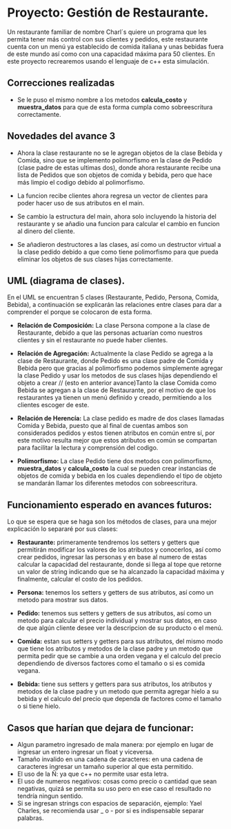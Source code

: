 # Proyecto: Gestión de Restaurante.
Un restaurante familiar de nombre Charl´s quiere un programa que les permita tener más control con sus clientes y pedidos, este restaurante cuenta con un menú ya establecido de comida italiana y unas bebidas fuera de este mundo así como con una capacidad máxima para 50 clientes. En este proyecto recrearemos usando el lenguaje de c++ esta simulación.

## Correcciones realizadas
- Se le puso el mismo nombre a los metodos **calcula_costo** y **muestra_datos** para que de esta forma cumpla como sobreescritura correctamente.

## Novedades del avance 3
- Ahora la clase restaurante no se le agregan objetos de la clase Bebida y Comida, sino que se implemento polimorfismo en la clase de Pedido (clase padre de estas ultimas dos), donde ahora restaurante recibe una lista de Pedidos que son objetos de comida y bebida, pero que hace más limpio el codigo debido al polimorfismo.

- La funcion recibe clientes ahora regresa un vector de clientes para poder hacer uso de sus atributos en el main.

- Se cambio la estructura del main, ahora solo incluyendo la historia del restaurante y se añadio una funcion para calcular el cambio en funcion al dinero del cliente.

- Se añadieron destructores a las clases, así como un destructor virtual a la clase pedido debido a que como tiene polimorfismo para que pueda eliminar los objetos de sus clases hijas correctamente.

## UML (diagrama de clases).
En el UML se encuentran 5 clases (Restaurante, Pedido, Persona, Comida, Bebida), a continuación se explicarán las relaciones entre clases para dar a comprender el porque se colocaron de esta forma.
- **Relación de Composición:** La clase Persona compone a la clase de Restaurante, debido a que las personas actuarían como nuestros clientes y sin el restaurante no puede haber clientes.

- **Relación de Agregación:** Actualmente la clase Pedido se agrega a la clase de Restaurante, donde Pedido es una clase padre de Comida y Bebida pero que gracias al polimorfismo podemos simplemente agregar la clase Pedido y usar los metodos de sus clases hijas dependiendo el objeto a crear // (esto en anterior avance)Tanto la clase Comida como Bebida se agregan a la clase de Restaurante, por el motivo de que los restaurantes ya tienen un menú definido y creado, permitiendo a los clientes escoger de este.
  
- **Relación de Herencía:** La clase pedido es madre de dos clases llamadas Comida y Bebida, puesto que al final de cuentas ambos son considerados pedidos y estos tienen atributos en común entre sí, por este motivo resulta mejor que estos atributos en común se compartan para facilitar la lectura y comprensión del codigo.

- **Polimorfismo:** La clase Pedido tiene dos metodos con polimorfismo, **muestra_datos** y **calcula_costo** la cual se pueden crear instancias de objetos de comida y bebida en los cuales dependiendo el tipo de objeto se mandarán llamar los diferentes metodos con sobreescritura.

## Funcionamiento esperado en avances futuros:
Lo que se espera que se haga son los métodos de clases, para una mejor explicación lo separaré por sus clases:
- **Restaurante:** primeramente tendremos los setters y getters que permitirán modificar los valores de los atributos y conocerlos, así como crear pedidos, ingresar las personas y en base al numero de estas calcular la capacidad del restaurante, donde si llega al tope que retorne un valor de string indicando que se ha alcanzado la capacidad máxima y finalmente, calcular el costo de los pedidos.
  
- **Persona:** tenemos los setters y getters de sus atributos, así como un metodo para mostrar sus datos.
  
- **Pedido:** tenemos sus setters y getters de sus atributos, así como un metodo para calcular el precio individual y mostrar sus datos, en caso de que algún cliente desee ver la descripcion de su producto o el menú.
  
- **Comida:** estan sus setters y getters para sus atributos, del mismo modo que tiene los atributos y metodos de la clase padre y un metodo que permita pedir que se cambie a una orden vegana y el calculo del precio dependiendo de diversos factores como el tamaño o si es comida vegana.
  
- **Bebida:** tiene sus setters y getters para sus atributos, los atributos y metodos de la clase padre y un metodo que permita agregar hielo a su bebida y el calculo del precio que dependa de factores como el tamaño o si tiene hielo.

## Casos que harían que dejara de funcionar:
- Algun parametro ingresado de mala manera: por ejemplo en lugar de ingresar un entero ingresar un float y viceversa.
- Tamaño invalido en una cadena de caracteres: en una cadena de caracteres ingresar un tamaño superior al que esta permitido.
- El uso de la Ñ: ya que c++ no permite usar esta letra.
- El uso de numeros negativos: cosas como precio o cantidad que sean negativas, quizá se permita su uso pero en ese caso el resultado no tendría ningun sentido.
- Si se ingresan strings con espacios de separación, ejemplo: Yael Charles, se recomienda usar _ o - por si es indispensable separar palabras.
